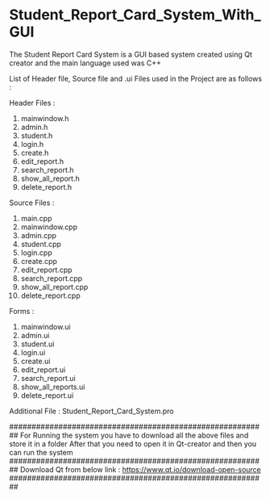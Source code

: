 # Student_Report_Card_System_With_GUI

The Student Report Card System is a GUI based system created using Qt creator and the main language used was C++ 

List of Header file, Source file and .ui Files used in the Project are as follows :

  Header Files :
1. mainwindow.h
2. admin.h
3. student.h
4. login.h
5. create.h
6. edit_report.h
7. search_report.h
8. show_all_report.h
9. delete_report.h

 Source Files :
1. main.cpp
2. mainwindow.cpp
3. admin.cpp
4. student.cpp
5. login.cpp
6. create.cpp
7. edit_report.cpp
8. search_report.cpp
9. show_all_report.cpp
10. delete_report.cpp

 Forms :
1. mainwindow.ui
2. admin.ui
3. student.ui
4. login.ui
5. create.ui
6. edit_report.ui
7. search_report.ui
8. show_all_reports.ui
9. delete_report.ui

 Additional File :
Student_Report_Card_System.pro

##########################################################
For Running the system you have to download all the above files and store it in a folder
After that you need to open it in Qt-creator and then you can run the system
##########################################################
Download Qt from below link :
https://www.qt.io/download-open-source
##########################################################


